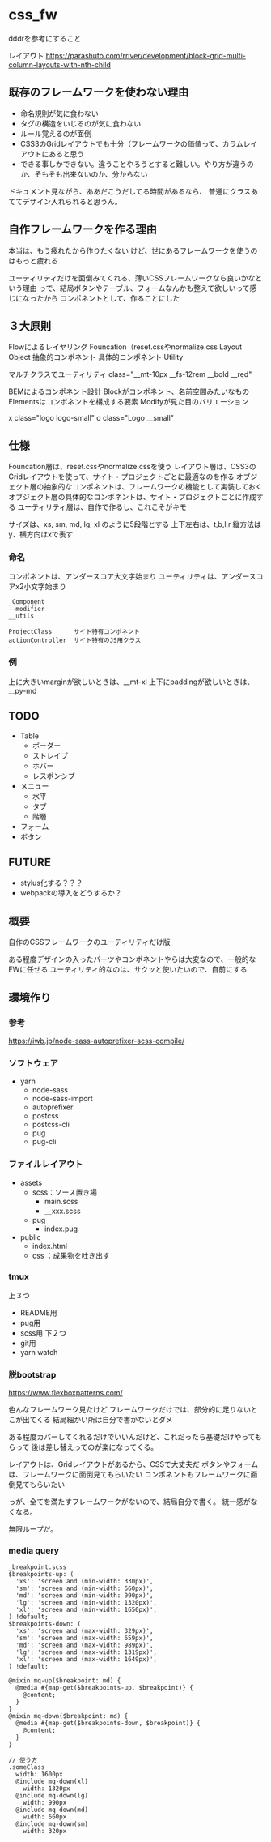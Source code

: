 css_fw
====

dddrを参考にすること

レイアウト
https://parashuto.com/rriver/development/block-grid-multi-column-layouts-with-nth-child

既存のフレームワークを使わない理由
----
* 命名規則が気に食わない
* タグの構造をいじるのが気に食わない
* ルール覚えるのが面倒
* CSS3のGridレイアウトでも十分（フレームワークの価値って、カラムレイアウトにあると思う
* できる事しかできない。違うことやろうとすると難しい。やり方が違うのか、そもそも出来ないのか、分からない

ドキュメント見ながら、ああだこうだしてる時間があるなら、
普通にクラスあててデザイン入れられると思うん。


自作フレームワークを作る理由
----
本当は、もう疲れたから作りたくない
けど、世にあるフレームワークを使うのはもっと疲れる

ユーティリティだけを面倒みてくれる、薄いCSSフレームワークなら良いかなという理由
っで、結局ボタンやテーブル、フォームなんかも整えて欲しいって感じになったから
コンポネントとして、作ることにした

３大原則
----
Flowによるレイヤリング
  Founcation（reset.cssやnormalize.css
  Layout
  Object
    抽象的コンポネント
    具体的コンポネント
  Utility


マルチクラスでユーティリティ
  class="__mt-10px __fs-12rem __bold __red"

BEMによるコンポネント設計
  Blockがコンポネント、名前空間みたいなもの
  Elementsはコンポネントを構成する要素
  Modifyが見た目のバリエーション

  x class="logo logo-small"
  o class="Logo __small"

仕様
----
Founcation層は、reset.cssやnormalize.cssを使う
レイアウト層は、CSS3のGridレイアウトを使って、サイト・プロジェクトごとに最適なのを作る
オブジェクト層の抽象的なコンポネントは、フレームワークの機能として実装しておく
オブジェクト層の具体的なコンポネントは、サイト・プロジェクトごとに作成する
ユーティリティ層は、自作で作るし、これこそがキモ

サイズは、xs, sm, md, lg, xl のように5段階とする
上下左右は、t,b,l,r
縦方法はy、横方向はxで表す


### 命名
コンポネントは、アンダースコア大文字始まり
ユーティリティは、アンダースコアx2小文字始まり

```
_Component
--modifier
__utils

ProjectClass      サイト特有コンポネント
actionController  サイト特有のJS用クラス
```

### 例
上に大きいmarginが欲しいときは、__mt-xl
上下にpaddingが欲しいときは、__py-md



TODO
----
* Table
  * ボーダー
  * ストレイプ
  * ホバー
  * レスポンシブ
* メニュー
  * 水平
  * タブ
  * 階層
* フォーム
* ボタン

FUTURE
----
* stylus化する？？？
* webpackの導入をどうするか？


概要
----
自作のCSSフレームワークのユーティリティだけ版

ある程度デザインの入ったパーツやコンポネントやらは大変なので、一般的なFWに任せる
ユーティリティ的なのは、サクッと使いたいので、自前にする

環境作り
----
### 参考
https://iwb.jp/node-sass-autoprefixer-scss-compile/

### ソフトウェア
* yarn
  * node-sass
  * node-sass-import
  * autoprefixer
  * postcss
  * postcss-cli
  * pug
  * pug-cli

### ファイルレイアウト
* assets
  * scss：ソース置き場
    * main.scss
    * ＿xxx.scss
  * pug
    * index.pug
* public
  * index.html
  * css ：成果物を吐き出す

### tmux
上３つ
  * README用
  * pug用
  * scss用
下２つ
  * git用
  * yarn watch


### 脱bootstrap
https://www.flexboxpatterns.com/

色んなフレームワーク見たけど
フレームワークだけでは、部分的に足りないとこが出てくる
結局細かい所は自分で書かないとダメ

ある程度カバーしてくれるだけでいいんだけど、これだったら基礎だけやってもらって
後は差し替えってのが楽になってくる。

レイアウトは、Gridレイアウトがあるから、CSSで大丈夫だ
ボタンやフォームは、フレームワークに面倒見てもらいたい
コンポネントもフレームワークに面倒見てもらいたい

っが、全てを満たすフレームワークがないので、結局自分で書く。
統一感がなくなる。

無限ループだ。


### media query
```
_breakpoint.scss 
$breakpoints-up: (
  'xs': 'screen and (min-width: 330px)',
  'sm': 'screen and (min-width: 660px)',
  'md': 'screen and (min-width: 990px)',
  'lg': 'screen and (min-width: 1320px)',
  'xl': 'screen and (min-width: 1650px)',
) !default;
$breakpoints-down: (
  'xs': 'screen and (max-width: 329px)',
  'sm': 'screen and (max-width: 659px)',
  'md': 'screen and (max-width: 989px)',
  'lg': 'screen and (max-width: 1319px)',
  'xl': 'screen and (max-width: 1649px)',
) !default;

@mixin mq-up($breakpoint: md) {
  @media #{map-get($breakpoints-up, $breakpoint)} {
    @content;
  }
}
@mixin mq-down($breakpoint: md) {
  @media #{map-get($breakpoints-down, $breakpoint)} {
    @content;
  }
}

// 使う方
.someClass
  width: 1600px
  @include mq-down(xl)
    width: 1320px
  @include mq-down(lg)
    width: 990px
  @include mq-down(md)
    width: 660px
  @include mq-down(sm)
    width: 320px
```


